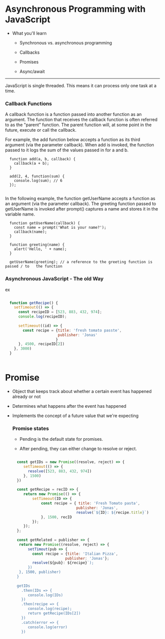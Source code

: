 # Asynchronous Programming with JavaScript

  - What you'll learn
  
    - Synchronous vs. asynchronous programming
    
    - Callbacks
    
    - Promises
    
    - Async/await
    
 ___

JavaScript is single threaded. This means it can process only one task at a time.

### Callback Functions

A callback function is a function passed into another function as an argument. The function that receives the callback function is often referred to as the "parent" function. The parent function will, at some point in the future, execute or call the callback.

For example, the add function below accepts a function as its third argument (via the parameter callback). When add is invoked, the function passed to it logs the sum of the values passed in for a and b.

```
  function add(a, b, callback) {
    callback(a + b);
  }

  add(2, 4, function(sum) {
    console.log(sum); // 6
  });
  
```

In the following example, the function getUserName accepts a function as an argument (via the parameter callback). The greeting function passed to getUserName is invoked after prompt() captures a name and stores it in the variable name.

```
  function getUserName(callback) {
    const name = prompt('What is your name?');
    callback(name);
  }

  function greeting(name) {
    alert('Hello, ' + name);
  }
  
  getUserName(greeting); // a reference to the greeting function is passed / to   the function

```

### Asynchronous JavaScript - The old Way

ex
```js

  function getRecipe() {
    setTimeout(() => {
      const recipeID = [523, 883, 432, 974];
      console.log(recipeID);
      
      setTimeout((id) => {
        const recipe = {title: 'fresh tomato passte',
                        publisher: 'Jonas'
                       }
      }, 4500, recipeID[2])
    }, 3000)
  }
  
```

# Promise

- Object that keeps track about whether a certain event has happened already or not

- Determines what happens after the event has happened

- Implements the concept of a future value that we're expecting

  ### Promise states
      
     - Pending is the default state for promises.
     
     - After pending, they can either change to resolve or reject.
     
     ```js
     
       const getIDs = new Promise((resolve, reject) => {
          setTimeout(() => {
            resolve([523, 883, 432, 974])
          }, 1500)
       })
       
       const getRecipe = recID => {
          return new Promise(() => {
              setTimeout(ID => {
                  const recipe = { title: 'Fresh Tomato pasta',
                                  publisher: 'Jonas', 
                                  resolve(`${ID}: ${recipe.title}`)
                  }, 1500, recID
              });
          });
       };
       
       const getRelated = publisher => {
        return new Promise((resolve, reject) => {
            setTimout(pub => {
              const recipe = {title: 'Italian Pizza',
                             publisher: 'Jonas'};
              resolve(${pub}: ${recipe}`);
            })
        }, 1500, publisher)
       }
       
       getIDs
         .then(IDs => {
            console.log(IDs)
         })
         .then(recipe => {
            console.log(recipe);
            return getRecipe(IDs[2])
         })
         .catch(error => {
            console.log(error)
         }) 
       
     ```
